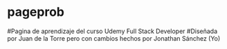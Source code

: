 # pageprob
#Pagina de aprendizaje del curso Udemy Full Stack Developer
#Diseñada por Juan de la Torre pero con cambios hechos por Jonathan Sánchez (Yo)
